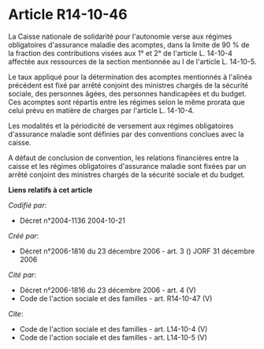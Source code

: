# Article R14-10-46

La Caisse nationale de solidarité pour l'autonomie verse aux régimes obligatoires d'assurance maladie des acomptes, dans la
limite de 90 % de la fraction des contributions visées aux 1° et 2° de l'article L. 14-10-4 affectée aux ressources de la
section mentionnée au I de l'article L. 14-10-5. 

Le taux appliqué pour la détermination des acomptes mentionnés à l'alinéa précédent est fixé par arrêté conjoint des
ministres chargés de la sécurité sociale, des personnes âgées, des personnes handicapées et du budget. Ces acomptes sont
répartis entre les régimes selon le même prorata que celui prévu en matière de charges par l'article L. 14-10-4. 

Les modalités et la périodicité de versement aux régimes obligatoires d'assurance maladie sont définies par des conventions
conclues avec la caisse. 

A défaut de conclusion de convention, les relations financières entre la caisse et les régimes obligatoires d'assurance
maladie sont fixées par un arrêté conjoint des ministres chargés de la sécurité sociale et du budget.

**Liens relatifs à cet article**

_Codifié par_:

  - Décret n°2004-1136 2004-10-21

_Créé par_:

  - Décret n°2006-1816 du 23 décembre 2006 - art. 3 () JORF 31 décembre 2006

_Cité par_:

  - Décret n°2006-1816 du 23 décembre 2006 - art. 4 (V)
  - Code de l'action sociale et des familles - art. R14-10-47 (V)

_Cite_:

  - Code de l'action sociale et des familles - art. L14-10-4 (V)
  - Code de l'action sociale et des familles - art. L14-10-5 (V)
